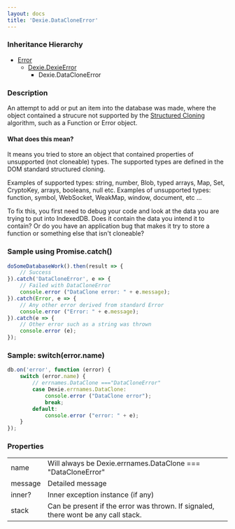 ```yaml
---
layout: docs
title: 'Dexie.DataCloneError'
---
```


### Inheritance Hierarchy

* [Error](https://developer.mozilla.org/en-US/docs/Web/JavaScript/Reference/Global_Objects/Error)
  * [Dexie.DexieError](/docs/DexieErrors/DexieError)
    * Dexie.DataCloneError

### Description 

An attempt to add or put an item into the database was made, where the object contained a strucure not supported by the
[Structured Cloning](https://developer.mozilla.org/en-US/docs/Web/API/Web_Workers_API/Structured_clone_algorithm) algorithm, such as a Function or Error object.

#### What does this mean?

It means you tried to store an object that contained properties of unsupported (not cloneable) types. The supported types are defined in the DOM standard structured cloning.

Examples of supported types: string, number, Blob, typed arrays, Map, Set, CryptoKey, arrays, booleans, null etc.
Examples of unsupported types: function, symbol, WebSocket, WeakMap, window, document, etc ...

To fix this, you first need to debug your code and look at the data you are trying to put into IndexedDB. Does it contain the data you intend it to contain? Or do you have an application bug that makes it try to store a function or something else that isn't cloneable?


### Sample using Promise.catch()

```javascript
doSomeDatabaseWork().then(result => {
    // Success
}).catch('DataCloneError', e => {
    // Failed with DataCloneError
    console.error ("DataClone error: " + e.message);
}).catch(Error, e => {
    // Any other error derived from standard Error
    console.error ("Error: " + e.message);
}).catch(e => {
    // Other error such as a string was thrown
    console.error (e);
});
```

### Sample: switch(error.name)

```javascript
db.on('error', function (error) {
    switch (error.name) {
        // errnames.DataClone ==="DataCloneError"
        case Dexie.errnames.DataClone:
            console.error ("DataClone error");
            break;
        default:
            console.error ("error: " + e);
    }
});
```

### Properties

<table>
<tr><td>name</td><td>Will always be Dexie.errnames.DataClone === "DataCloneError"</td></tr>
<tr><td>message</td><td>Detailed message</td></tr>
<tr><td>inner?</td><td>Inner exception instance (if any)</td></tr>
<tr><td>stack</td><td>Can be present if the error was thrown. If signaled, there wont be any call stack.</td></tr>
</table>
